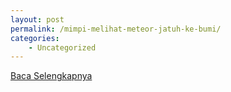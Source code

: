 ```yaml
---
layout: post
permalink: /mimpi-melihat-meteor-jatuh-ke-bumi/
categories:
    - Uncategorized
---
```


[Baca Selengkapnya](/06)